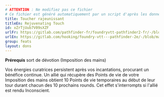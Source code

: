 ```yaml
---
# ATTENTION : Ne modifiez pas ce fichier
# Ce fichier est généré automatiquement par un script d'après les données du module Foundry VTT officiel et de sa traduction
title: Toucher rajeunissant
titleEn: Rejuvenating Touch
id: xZrTjUub7V09sXZF
urlFr: https://gitlab.com/pathfinder-fr/foundryvtt-pathfinder2-fr/-/blob/master/data/feats/xZrTjUub7V09sXZF.htm
urlEn: https://gitlab.com/hooking/foundry-vtt---pathfinder-2e/-/blob/master/packs/data/feats.db/rejuvenating-touch.json
group: feats
layout: dons
---
```

**Prérequis** sort de dévotion (<a class="entity-link" data-pack="pf2e.spells-srd" data-id="zNN9212H2FGfM7VS" draggable="true">Imposition des mains</a>)

Vos énergies curatrices persistent après vos incantations, procurant un bénéfice continue. Un allié qui récupère des Points de vie de votre Imposition des mains obtient 10 Points de vie temporaires au début de leur tour durant chacun des 10 prochains rounds. Cet effet s'interrompts si l'allié est rendu <a class="entity-link" data-pack="pf2e.conditionspf2e" data-id="fBnFDH2MTzgFijKf" draggable="true"><i class="fas fa-book-open"></i>Inconscient</a>.


